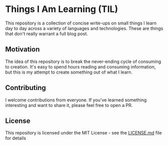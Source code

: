 # Things I Am Learning (TIL)

This repository is a collection of concise write-ups on small things I learn day to day across a variety of languages and technologies. These are things that don't really warrant a full blog post.

## Motivation

The idea of this repository is to break the never-ending cycle of consuming to creation. It's easy to spend hours reading and consuming information, but this is my attempt to create something out of what I learn.

## Contributing

I welcome contributions from everyone. If you've learned something interesting and want to share it, please feel free to open a PR.

## License

This repository is licensed under the MIT License - see the [LICENSE.md](LICENSE.md) file for details